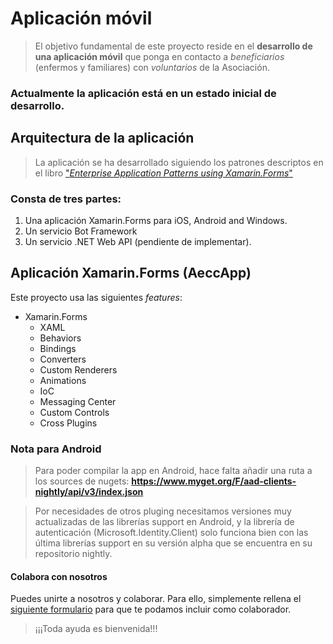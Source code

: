 # Aplicación  móvil> El objetivo fundamental de este proyecto reside en el **desarrollo de una aplicación móvil** que ponga en contacto a *beneficiarios* (enfermos y familiares) con *voluntarios* de la Asociación.### Actualmente la aplicación está en un estado inicial de desarrollo.## Arquitectura de la aplicación> La aplicación se ha desarrollado siguiendo los patrones descriptos en el libro ["*Enterprise Application Patterns using Xamarin.Forms*"](https://developer.xamarin.com/guides/xamarin-forms/enterprise-application-patterns/)### Consta de tres partes:  1. Una aplicación Xamarin.Forms para iOS, Android and Windows.  2. Un servicio Bot Framework  3. Un servicio .NET Web API (pendiente de implementar).## Aplicación Xamarin.Forms (AeccApp)Este proyecto usa las siguientes *features*:* Xamarin.Forms  * XAML  * Behaviors  * Bindings  * Converters  * Custom Renderers  * Animations  * IoC  * Messaging Center  * Custom Controls  * Cross Plugins### Nota para Android>Para poder compilar la app en Android, hace falta añadir una ruta a los sources de nugets:**https://www.myget.org/F/aad-clients-nightly/api/v3/index.json**>Por necesidades de otros pluging necesitamos versiones muy actualizadas de las librerías support en Android, y la librería de autenticación (Microsoft.Identity.Client) solo funciona bien con las última librerías support en su versión alpha que se encuentra en su repositorio nightly.#### Colabora con nosotrosPuedes unirte a nosotros y colaborar. Para ello, simplemente rellena el [siguiente formulario](http://info.bravent.net/app-contra-el-cancer#gtco-about) para que te podamos incluir como colaborador.> ¡¡¡Toda ayuda es bienvenida!!!